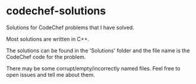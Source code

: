 # codechef-solutions

Solutions for CodeChef problems that I have solved.

Most solutions are written in C++.

The solutions can be found in the 'Solutions' folder and the file name is the CodeChef code for the problem.

There may be some corrupt/empty/incorrectly named files. Feel free to open issues and tell me about them.
